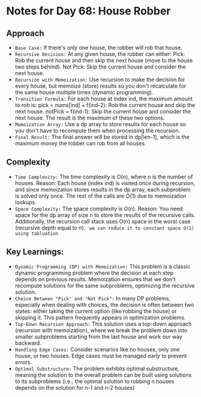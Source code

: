 # Notes for Day 68: House Robber

## Approach

- `Base Case:` If there's only one house, the robber will rob that house.
- `Recursive Decision:` At any given house, the robber can either:
  Pick: Rob the current house and then skip the next house (move to the house two steps behind).
  Not Pick: Skip the current house and consider the next house.
- `Recursion with Memoization:` Use recursion to make the decision for every house, but memoize (store) results so you don't recalculate for the same house multiple times (dynamic programming).
- `Transition Formula:` For each house at index ind, the maximum amount to rob is:
  pick = nums[ind] + f(ind-2): Rob the current house and skip the next house.
  notPick = f(ind-1): Skip the current house and consider the next house.
  The result is the maximum of these two options.
- `Memoization Array:` Use a dp array to store results for each house so you don't have to recompute them when processing the recursion.
- `Final Result:` The final answer will be stored in dp[len-1], which is the maximum money the robber can rob from all houses.

## Complexity

- `Time Complexity:` The time complexity is O(n), where n is the number of houses.
  Reason: Each house (index ind) is visited once during recursion, and since memoization stores results in the dp array, each subproblem is solved only once. The rest of the calls are O(1) due to memoization lookups.
- `Space Complexity:` The space complexity is O(n).
  Reason: You need space for the dp array of size n to store the results of the recursive calls. Additionally, the recursion call stack uses O(n) space in the worst case (recursive depth equal to n). ` we can reduce it to constant space O(1) using tabluation`

## Key Learnings:

- `Dynamic Programming (DP) with Memoization:` This problem is a classic dynamic programming problem where the decision at each step depends on previous results. Memoization ensures that we don't recompute solutions for the same subproblems, optimizing the recursive solution.
- `Choice Between "Pick" and "Not Pick":` In many DP problems, especially when dealing with choices, the decision is often between two states: either taking the current option (like robbing the house) or skipping it. This pattern frequently appears in optimization problems.
- `Top-Down Recursion Approach:` This solution uses a top-down approach (recursion with memoization), where we break the problem down into smaller subproblems starting from the last house and work our way backward.
- `Handling Edge Cases:` Consider scenarios like no houses, only one house, or two houses. Edge cases must be managed early to prevent errors.
- `Optimal Substructure:` The problem exhibits optimal substructure, meaning the solution to the overall problem can be built using solutions to its subproblems (i.e., the optimal solution to robbing n houses depends on the solution for n-1 and n-2 houses)

